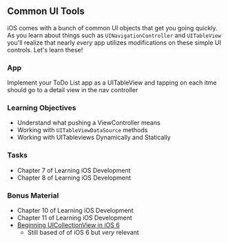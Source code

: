 ## Common UI Tools

iOS comes with a bunch of common UI objects that get you going quickly. As you
learn about things such as `UINavigationController` and `UITableView` you'll
realize that nearly *every* app utilizes modifications on these simple UI
controls. Let's learn these!

### App
Implement your ToDo List app as a UITableView and tapping on each itme should
go to a detail view in the nav controller

### Learning Objectives
  - Understand what pushing a ViewController means
  - Working with `UITableViewDataSource` methods
  - Working with UITableviews Dynamically and Statically

### Tasks

  - Chapter 7 of Learning iOS Development
  - Chapter 8 of Learning iOS Development

### Bonus Material

  - Chapter 10 of Learning iOS Development
  - Chapter 11 of Learning iOS Development
  - [Beginning UICollectionView in iOS 6](http://www.raywenderlich.com/22324/beginning-uicollectionview-in-ios-6-part-12)
    - Still based of of iOS 6 but *very* relevant

